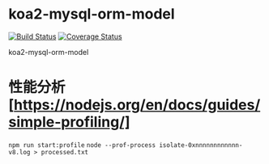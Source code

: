 # koa2-mysql-orm-model
[![Build Status](https://travis-ci.org/zhangda89/koa2-mysql-orm-model.svg?branch=master)](https://travis-ci.org/zhangda89/koa2-mysql-orm-model)
[![Coverage Status](https://coveralls.io/repos/github/zhangda89/koa2-mysql-orm-model/badge.svg?branch=master)](https://coveralls.io/github/zhangda89/koa2-mysql-orm-model?branch=master)

koa2-mysql-orm-model

# 性能分析 [https://nodejs.org/en/docs/guides/simple-profiling/]
```npm run start:profile```
```node --prof-process isolate-0xnnnnnnnnnnnn-v8.log > processed.txt```
